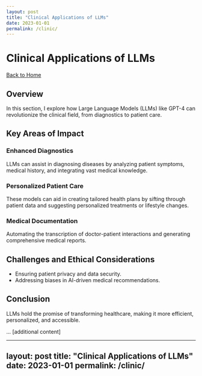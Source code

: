```yaml
---
layout: post
title: "Clinical Applications of LLMs"
date: 2023-01-01
permalink: /clinic/
---
```


# Clinical Applications of LLMs

[Back to Home](/)

## Overview

In this section, I explore how Large Language Models (LLMs) like GPT-4 can revolutionize the clinical field, from diagnostics to patient care.

## Key Areas of Impact

### Enhanced Diagnostics
LLMs can assist in diagnosing diseases by analyzing patient symptoms, medical history, and integrating vast medical knowledge.

### Personalized Patient Care
These models can aid in creating tailored health plans by sifting through patient data and suggesting personalized treatments or lifestyle changes.

### Medical Documentation
Automating the transcription of doctor-patient interactions and generating comprehensive medical reports.

## Challenges and Ethical Considerations
- Ensuring patient privacy and data security.
- Addressing biases in AI-driven medical recommendations.

## Conclusion
LLMs hold the promise of transforming healthcare, making it more efficient, personalized, and accessible.

... [additional content]

---
layout: post
title: "Clinical Applications of LLMs"
date: 2023-01-01
permalink: /clinic/
---

